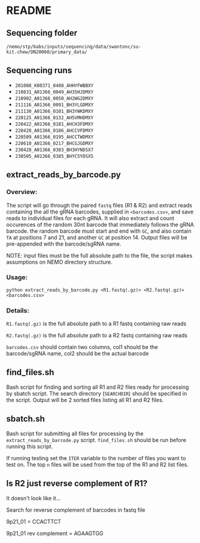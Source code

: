 # README

## Sequencing folder
`/nemo/stp/babs/inputs/sequencing/data/swantonc/su-kit.chew/DN20060/primary_data/`

## Sequencing runs
- `201008_K00371_0408_AHHYFWBBXY`
- `210831_A01366_0049_AH35HJDMXY`
- `210902_A01366_0050_AH2WG2DMXY`
- `211116_A01366_0091_BH3YLGDMXY`
- `211130_A01366_0101_BH3YWKDMXY`
- `220125_A01366_0132_AH5VMHDMXY`
- `220422_A01366_0181_AHCH3FDMXY`
- `220428_A01366_0186_AHCCVFDMXY`
- `220509_A01366_0195_AHCCTWDMXY`
- `220610_A01366_0217_BHCGJGDMXY`
- `230428_A01366_0383_BH3HYNDSX7`
- `230505_A01366_0385_BHYC5YDSX5`

## extract_reads_by_barcode.py

### Overview:
The script will go through the paired `fastq` files (R1 & R2) and extract reads containing the all the gRNA barcodes,  supplied in `<barcodes.csv>`, and save reads to individual files for each gRNA. It will also extract and count occurences of the random 30nt barcode that immediately follows the gRNA barcode. the random barcode must start and end with `GC`, and also contain `TA` at positions 7 and 21, and another `GC` at position 14. Output files will be pre-appended with the barcode/sgRNA name.

NOTE: input files must be the full absolute path to the file, the script makes assumptions on NEMO directory structure.

### Usage: 
`python extract_reads_by_barcode.py <R1.fastq(.gz)> <R2.fastq(.gz)> <barcodes.csv>`

### Details:
`R1.fastq(.gz)` is the full absolute path to a R1 fastq containing raw reads

`R2.fastq(.gz)` is the full absolute path to a R2 fastq containing raw reads

`barcodes.csv` should contain two columns, col1 should be the barcode/sgRNA name, col2 should be the actual barcode

## find_files.sh

Bash script for finding and sorting all R1 and R2 files ready for processing by sbatch script. The search directory (`SEARCHDIR`) should be specified in the script. Output will be 2 sorted files listing all R1 and R2 files.

## sbatch.sh

Bash script for submitting all files for processing by the `extract_reads_by_barcode.py` script. `find_files.sh` should be run before running this script.

If running testing set the `ITER` variable to the number of files you want to test on. The top `n` files will be used from the top of the R1 and R2 list files.

## Is R2 just reverse complement of R1?

It doesn't look like it...

Search for reverse complement of barcodes in fastq file

9p21_01 = CCACTTCT

9p21_01 rev complement = AGAAGTGG
